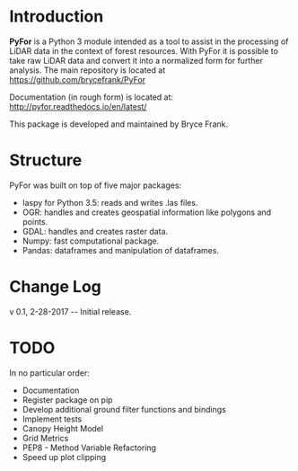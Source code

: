 # Introduction

**PyFor** is a Python 3 module intended as a tool to assist in the
processing of LiDAR data in the context of forest resources. With PyFor
it is possible to take raw LiDAR data and convert it into a normalized
form for further analysis. The main repository is located at
https://github.com/brycefrank/PyFor

Documentation (in rough form) is located at:
http://pyfor.readthedocs.io/en/latest/

This package is developed and maintained by Bryce Frank.

# Structure

PyFor was built on top of five major packages:
*  laspy for Python 3.5: reads and writes .las files.
* OGR: handles and creates geospatial information like
 polygons and points.
* GDAL: handles and creates raster data.
* Numpy: fast computational package.
* Pandas: dataframes and manipulation of dataframes.

# Change Log

v 0.1, 2-28-2017 -- Initial release.

# TODO

In no particular order:

* Documentation
* Register package on pip
* Develop additional ground filter functions and bindings
* Implement tests
* Canopy Height Model
* Grid Metrics
* PEP8 - Method Variable Refactoring
* Speed up plot clipping
